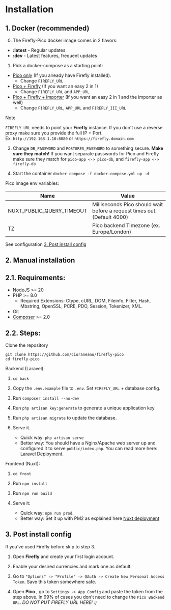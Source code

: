 # Installation

## 1. Docker (recommended)
0. The Firefly-Pico docker image comes in 2 flavors:
- **:latest** - Regular updates
- **:dev** - Latest features, frequent updates

1. Pick a docker-compose as a starting point:
  - [Pico only](../docker-compose.pico.yml) (If you already have Firefly installed).
    - Change `FIREFLY_URL`
  - [Pico + Firefly](../docker-compose.pico+firefly.yml) (If you want an easy 2 in 1)
    - Change `FIREFLY_URL` and `APP_URL`
  - [Pico + Firefly + Importer](../docker-compose.pico+firefly+importer.yml) (If you want an easy 2 in 1 and the importer as well)
    - Change `FIREFLY_URL`, `APP_URL` and `FIREFLY_III_URL`


> [!NOTE]  
> `FIREFLY_URL` needs to point your **Firefly** instance. If you don't use a reverse proxy make sure you provide the full IP + Port.
<br>Ex. `http://192.168.1.10:8080` or `https://firefly.domain.com`

3. Change `DB_PASSWORD` and `POSTGRES_PASSWORD` to something secure. **Make sure they match!** If you want separate passwords for Pico and Firefly make sure they match for `pico-app <-> pico-db`, and `firefly-app <-> firefly-db`


4. Start the container `docker compose -f docker-compose.yml up -d`

Pico image env variables:

| Name       | Value                                                                    |
|------------|--------------------------------------------------------------------------|
| NUXT_PUBLIC_QUERY_TIMEOUT | Milliseconds Pico should wait before a request times out. (Default 4000) |
| TZ | Pico backend Timezone (ex. Europe/London)                                |

See configuration [3. Post install config](installation.md#3-post-install-config)

## 2. Manual installation

## 2.1. Requirements:

- NodeJS >= 20
- PHP >= 8.0
    - Required Extensions: Ctype, cURL, DOM, Fileinfo, Filter, Hash, Mbstring, OpenSSL, PCRE, PDO, Session, Tokenizer, XML.
- Git
- [Composer](https://getcomposer.org/) >= 2.0

## 2.2. Steps:

Clone the repository

```
git clone https://github.com/cioraneanu/firefly-pico
cd firefly-pico
```

Backend (Laravel):

1. `cd back`
2. Copy the `.env.example` file to `.env`. Set `FIREFLY_URL` + database config.
3. Run `composer install --no-dev`
4. Run `php artisan key:generate` to generate a unique application key
5. Run `php artisan migrate` to update the database.
6. Serve it.

   - Quick way: `php artisan serve`
   - Better way: You should have a Nginx/Apache web server up and configured it to serve `public/index.php`. You can read more here:
     [Laravel Deployment](https://laravel.com/docs/10.x/deployment).

Frontend (Nuxt):

1. `cd front`
2. Run `npm install`
3. Run `npm run build`
4. Serve it:

   - Quick way: `npm run prod`.
   - Better way: Set it up with PM2 as explained here [Nuxt deployment](https://nuxt.com/docs/getting-started/deployment#pm2)

## 3. Post install config

If you've used Firefly before skip to step 3.

1. Open **Firefly** and create your first login account.

2. Enable your desired currencies and mark one as default.

3. Go to `"Options" -> "Profile" -> OAuth -> Create New Personal Access Token`. Save this token somewhere safe.

4. Open **Pico** , go to `Settings -> App Config` and paste the token from the step above. In 99% of cases you don't need to change the `Pico Backend URL`. *DO NOT PUT FIREFLY URL HERE! :)*
